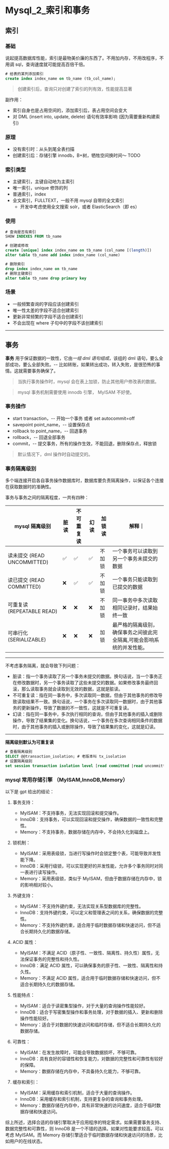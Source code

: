 # Mysql_2_索引和事务


## 索引

### 基础

说起提高数据库性能，索引是最物美价廉的东西了。不用加内存，不用改程序，不用调 sql，查询速度就可能提高百倍干倍。

```sql
# 给表的某列添加索引
create index index_name on tb_name (tb_col_name);
```

> 创建索引后，查询只对创建了索引的列有效，性能提高显著

副作用：

- 索引自身也是占用空间的，添加索引后，表占用空间会变大
- 对 DML (insert into, update, delete) 语句有效率影响 (因为需要重新构建索引)

### 原理

- 没有索引时：从头到尾全表扫描
- 创建索引后：存储引擎 innodb，B+树，牺牲空间换时间～ TODO

### 索引类型

- 主键索引，主键自动地为主索引
- 唯一索引，unique 修饰的列
- 普通索引，index
- 全文索引，FULLTEXT，一般不用 mysql 自带的全文索引
  - 开发中考虑使用全文搜索 solr，或者 ElasticSearch（即 es）

### 使用

```sql
# 查询是否有索引
SHOW INDEXES FROM tb_name

# 创建或修改
create [unique] index index_name on tb_name (col_name [(length)])
alter table tb_name add index index_name (col_name)

# 删除索引
drop index index_name on tb_name
# 删除主键索引
alter table tb_name drop primary key
```

### 场景

- 一般频繁查询的字段应该创建索引
- 唯一性太差的字段不适合创建索引
- 更新非常频繁的字段不适合创建索引
- 不会出现在 where 子句中的字段不该创建索引

---

## 事务

**事务** 用于保证数据的一致性，它由*一组 dml 语句组成*，该组的 dml 语句，要么全部成功，要么全部失败。-- 比如转账，如果转出成功，转入失败，是很恐怖的事情。这就需要事务确保了。

> 当执行事务操作时，mysql 会在表上加锁，防止其他用户修改表的数据。

> mysql 事务机制需要使用 innodb 引擎， MyISAM 不好使。

### 事务操作

- start transaction，-- 开始一个事务 或者 set autocommit=off
- savepoint point_name，-- 设置保存点
- rollback to point_name，-- 回退事务
- rollback，-- 回退全部事务
- commit，-- 提交事务，所有的操作生效，不能回退，删除保存点，释放锁

> 默认情况下，dml 操作时自动提交的。

### 事务隔离级别

多个端连接开启各自事务操作数据库时，数据库要负责隔离操作，以保证各个连接在获取数据时的准确性。

事务与事务之间的隔离程度，一共有四种：

| mysql 隔离级别              | 脏读 | 不可重复读 | 幻读 | 加锁读 | 解释｜                                                                |
| --------------------------- | ---- | ---------- | ---- | ------ | --------------------------------------------------------------------- |
| 读未提交 (READ UNCOMMITTED) | ✅   | ✅         | ✅   | 不加锁 | 一个事务可以读取到另一个事务未提交的数据                              |
| 读已提交 (READ COMMITTED)   | ❌   | ✅         | ✅   | 不加锁 | 一个事务只能读取到已提交的数据                                        |
| 可重复读 (REPEATABLE READ)  | ❌   | ❌         | ❌   | 不加锁 | 同一事务中多次读取相同记录时，结果始终一致                            |
| 可串行化 (SERIALIZABLE)     | ❌   | ❌         | ❌   | 加锁   | 最严格的隔离级别，确保事务之间彼此完全隔离,可能会影响系统的并发性能。 |

---

不考虑事务隔离，就会导致下列问题：

- 脏读：指一个事务读取了另一个事务未提交的数据。换句话说，当一个事务正在修改数据时，另一个事务读取了这些未提交的数据。如果修改事务最终回滚，那么读取事务就会读取到无效的数据，这就是脏读。
- 不可重复读：指在同一事务中，多次读取同一数据，但由于其他事务的修改导致读取结果不一致。换句话说，一个事务在多次读取同一数据时，由于其他事务的更新操作，导致了数据的不一致性，这就是不可重复读。
- 幻读：指在同一事务中，多次执行相同的查询，但由于其他事务的插入或删除操作，导致了结果集的变化。换句话说，一个事务在多次查询相同条件的数据时，由于其他事务的插入或删除操作，导致了结果集的变化，这就是幻读。

---

**隔离级别默认为可重复读**

```sql
# 查看隔离级别
SELECT @@transaction_isolation; # 老版本叫 tx_isolation
# 设置隔离级别
set session transaction isolation level [read committed |read uncommitted | repeatable read | serializable]
```

### mysql 常用存储引擎 （MyISAM,InnoDB,Memory）

以下是 gpt 给出的结论：

1. 事务支持：

   - MyISAM：不支持事务，无法实现回滚和提交操作。
   - InnoDB：支持事务，可以实现回滚和提交操作，确保数据的一致性和完整性。
   - Memory：不支持事务，数据存储在内存中，不会持久化到磁盘上。

2. 锁机制：

   - MyISAM：采用表级锁，当进行写操作时会锁定整个表，可能导致并发性能下降。
   - InnoDB：采用行级锁，可以实现更好的并发性能，允许多个事务同时对同一表进行读写操作。
   - Memory：采用表级锁，类似于 MyISAM，但由于数据存储在内存中，锁的影响相对较小。

3. 外键支持：

   - MyISAM：不支持外键约束，无法实现关系型数据库的完整性。
   - InnoDB：支持外键约束，可以定义和管理表之间的关系，确保数据的完整性。
   - Memory：不支持外键约束，适合用于临时数据存储和快速访问，但不适合长期持久化的数据存储。

4. ACID 属性：

   - MyISAM：不满足 ACID（原子性、一致性、隔离性、持久性）属性，无法保证事务的完整性和持久性。
   - InnoDB：满足 ACID 属性，可以确保事务的原子性、一致性、隔离性和持久性。
   - Memory：不满足 ACID 属性，适合用于临时数据存储和快速访问，但不适合长期持久化的数据存储。

5. 性能特点：

   - MyISAM：适合于读密集型操作，对于大量的查询操作性能较好。
   - InnoDB：适合于写密集型操作和事务处理，对于数据的插入、更新和删除操作性能较好。
   - Memory：适合于对数据的快速访问和临时存储，但不适合长期持久化的数据存储。

6. 可靠性：

   - MyISAM：在发生故障时，可能会导致数据损坏，不够可靠。
   - InnoDB：具有良好的容错性和恢复能力，对数据的完整性和可靠性有较好的保障。
   - Memory：数据存储在内存中，不具备持久化能力，不够可靠。

7. 缓存和索引：

   - MyISAM：采用缓存和索引机制，适合于大量的查询操作。
   - InnoDB：采用缓存和索引机制，支持更复杂的查询和事务处理。
   - Memory：数据存储在内存中，具有非常快速的访问速度，适合于临时数据存储和快速访问。

综上所述，选择合适的存储引擎取决于应用程序的特定需求。如果需要事务支持、数据完整性和可靠性，则 InnoDB 是一个不错的选择。如果对性能要求较高，可以考虑 MyISAM。而 Memory 存储引擎适合于临时数据存储和快速访问的场景，比如用户的在线状态。

